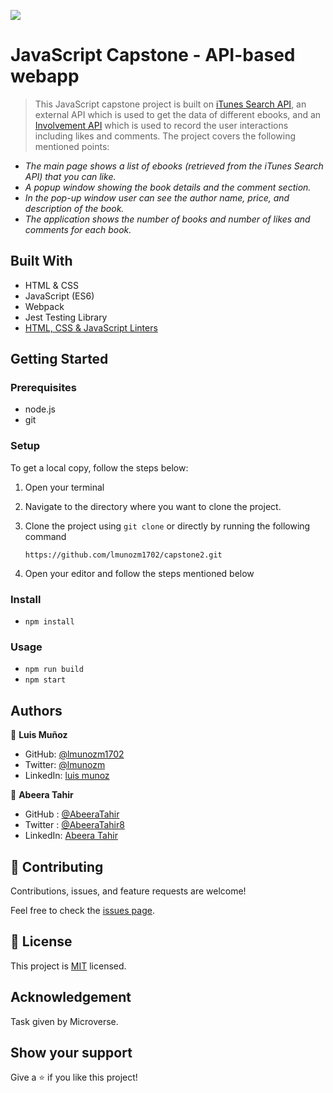 ![](https://img.shields.io/badge/Microverse-blueviolet)

# JavaScript Capstone - API-based webapp

> This JavaScript capstone project is built on [iTunes Search API](https://performance-partners.apple.com/search-api), an external API which is used to get the data of different ebooks, and an [Involvement API](https://www.notion.so/Involvement-API-869e60b5ad104603aa6db59e08150270) which is used to record the user interactions including likes and comments. The project covers the following mentioned points:

- _The main page shows a list of ebooks (retrieved from the iTunes Search API) that you can like._
- _A popup window showing the book details and the comment section._
- _In the pop-up window user can see the author name, price, and description of the book._
- _The application shows the number of books and number of likes and comments for each book._

## Built With

- HTML & CSS
- JavaScript (ES6)
- Webpack
- Jest Testing Library
- [HTML, CSS & JavaScript Linters](https://github.com/microverseinc/linters-config/tree/master/html-css-js)


## Getting Started

### Prerequisites

- node.js
- git

### Setup

To get a local copy, follow the steps below:

1. Open your terminal
2. Navigate to the directory where you want to clone the project.
3. Clone the project using `git clone` or directly by running the following command

   `https://github.com/lmunozm1702/capstone2.git`

4. Open your editor and follow the steps mentioned below

### Install

- `npm install`

### Usage

- `npm run build`
- `npm start`

## Authors

👤 **Luis Muñoz**

- GitHub: [@lmunozm1702](https://github.com/lmunozm1702)
- Twitter: [@lmunozm](https://twitter.com/lmunozm)
- LinkedIn: [luis munoz](https://www.linkedin.com/in/luis-munoz-manriquez/)

👤 **Abeera Tahir**

- GitHub : [@AbeeraTahir](https://github.com/AbeeraTahir)
- Twitter : [@AbeeraTahir8](https://twitter.com/AbeeraTahir8?t=z5CjMpmHMZmS98i09gUpYA&s=08)
- LinkedIn: [Abeera Tahir](https://www.linkedin.com/in/abeera-tahir-961893176)

## 🤝 Contributing

Contributions, issues, and feature requests are welcome!

Feel free to check the [issues page](../../issues/).

## 📝 License

This project is [MIT](./LICENSE) licensed.

## Acknowledgement

Task given by Microverse.

## Show your support

Give a ⭐️ if you like this project!